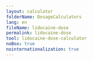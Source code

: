 ```yaml
---
layout: calculator
folderName: DosageCalculators
lang: en
fileName: lidocaine-dose
permalink: lidocaine-dose
tool: lidocaine-dose-calculator
noBox: true
nointernationalization: true
---
```

